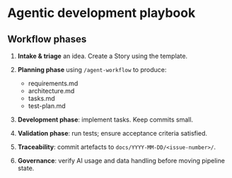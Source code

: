 # Agentic development playbook

## Workflow phases

1. **Intake & triage** an idea. Create a Story using the template.

2. **Planning phase** using `/agent-workflow` to produce:
   - requirements.md
   - architecture.md
   - tasks.md
   - test-plan.md

3. **Development phase**: implement tasks. Keep commits small.

4. **Validation phase**: run tests; ensure acceptance criteria satisfied.

5. **Traceability**: commit artefacts to `docs/YYYY-MM-DD/<issue-number>/`.

6. **Governance**: verify AI usage and data handling before moving pipeline state.